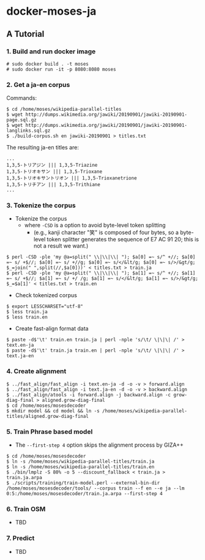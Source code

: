 # docker-moses-ja

## A Tutorial

### 1. Build and run docker image

```
# sudo docker build . -t moses
# sudo docker run -it -p 8080:8080 moses
```

### 2. Get a ja-en corpus


Commands:
```
$ cd /home/moses/wikipedia-parallel-titles
$ wget http://dumps.wikimedia.org/jawiki/20190901/jawiki-20190901-page.sql.gz
$ wget http://dumps.wikimedia.org/jawiki/20190901/jawiki-20190901-langlinks.sql.gz
$ ./build-corpus.sh en jawiki-20190901 > titles.txt
```

The resulting ja-en titles are:
```
...
1,3,5-トリアジン ||| 1,3,5-Triazine
1,3,5-トリオキサン ||| 1,3,5-Trioxane
1,3,5-トリオキサントリオン ||| 1,3,5-Trioxanetrione
1,3,5-トリチアン ||| 1,3,5-Trithiane
...
```

### 3. Tokenize the corpus

+ Tokenize the corpus
  + where `-CSD` is a option to avoid byte-level token splitting
     + (e.g., kanji character "笑" is composed of four bytes, so a byte-level token splitter generates the sequence of E7 AC 91 20; this is not a result we want.) 
```
$ perl -CSD -ple 'my @a=split(" \\|\\|\\| "); $a[0] =~ s/^ +//; $a[0] =~ s/ +$//; $a[0] =~ s/ +//g; $a[0] =~ s/</&lt/g; $a[0] =~ s/>/&gt/g; $_=join(" ",split(//,$a[0]))' < titles.txt > train.ja
$ perl -CSD -ple 'my @a=split(" \\|\\|\\| "); $a[1] =~ s/^ +//; $a[1] =~ s/ +$//; $a[1] =~ s/ +/ /g; $a[1] =~ s/</&lt/g; $a[1] =~ s/>/&gt/g; $_=$a[1]' < titles.txt > train.en
```

+ Check tokenized corpus
```
$ export LESSCHARSET="utf-8"
$ less train.ja
$ less train.en
```

+ Create fast-align format data
```
$ paste -d$'\t' train.en train.ja | perl -nple 's/\t/ \|\|\| /' > text.en-ja
$ paste -d$'\t' train.ja train.en | perl -nple 's/\t/ \|\|\| /' > text.ja-en
```

### 4. Create alignment

```
$ ../fast_align/fast_align -i text.en-ja -d -o -v > forward.align
$ ../fast_align/fast_align -i text.ja-en -d -o -v > backward.align
$ ../fast_align/atools -i forward.align -j backward.align -c grow-diag-final > aligned.grow-diag-final
$ cd /home/moses/mosesdecoder
$ mkdir model && cd model && ln -s /home/moses/wikipedia-parallel-titles/aligned.grow-diag-final
```

### 5. Train Phrase based model

+ The `--first-step 4` option skips the alignment process by GIZA++
```
$ cd /home/moses/mosesdecoder
$ ln -s /home/moses/wikipedia-parallel-titles/train.ja
$ ln -s /home/moses/wikipedia-parallel-titles/train.en
$ ./bin/lmplz -S 80% -o 5 --discount_fallback < train.ja > train.ja.arpa
$ ./scripts/training/train-model.perl --external-bin-dir /home/moses/mosesdecoder/tools/ --corpus train --f en --e ja --lm 0:5:/home/moses/mosesdecoder/train.ja.arpa --first-step 4
```

### 6. Train OSM

+ TBD

### 7. Predict

+ TBD
